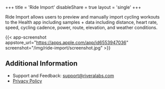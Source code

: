+++
title = 'Ride Import'
disableShare = true
layout = 'single'
+++

Ride Import allows users to preview and manually import cycling workouts to the Health app including samples + data including
distance, heart rate, speed, cycling cadence, power, route, elevation, and weather conditions.

{{< app-screenshot appstore_url="https://apps.apple.com/app/id6553947036" screenshot="/img/ride-import/screenshot.jpg" >}}

## Additional Information

* Support and Feedback: [support@riveralabs.com](mailto:support@riveralabs.com?subject=Ride%20Import%20Support)
* [Privacy Policy](privacy)

